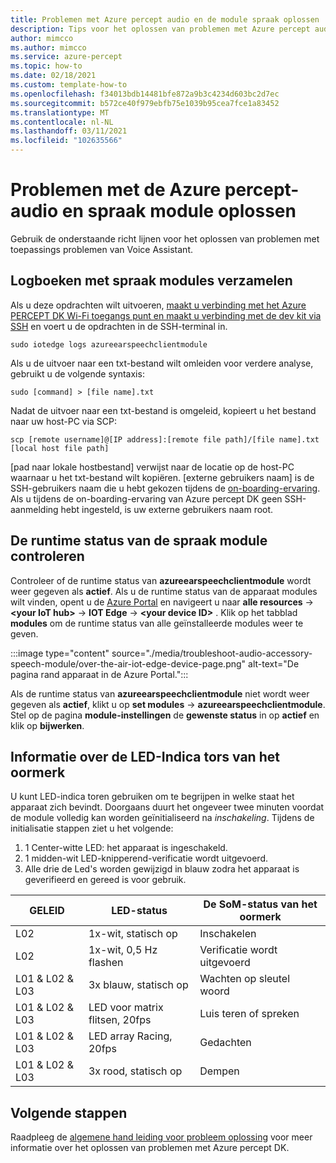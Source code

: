```yaml
---
title: Problemen met Azure percept audio en de module spraak oplossen
description: Tips voor het oplossen van problemen met Azure percept audio en azureearspeechclientmodule
author: mimcco
ms.author: mimcco
ms.service: azure-percept
ms.topic: how-to
ms.date: 02/18/2021
ms.custom: template-how-to
ms.openlocfilehash: f34013bdb14481bfe872a9b3c4234d603bc2d7ec
ms.sourcegitcommit: b572ce40f979ebfb75e1039b95cea7fce1a83452
ms.translationtype: MT
ms.contentlocale: nl-NL
ms.lasthandoff: 03/11/2021
ms.locfileid: "102635566"
---
```

# <a name="azure-percept-audio-and-speech-module-troubleshooting"></a>Problemen met de Azure percept-audio en spraak module oplossen

Gebruik de onderstaande richt lijnen voor het oplossen van problemen met toepassings problemen van Voice Assistant.

## <a name="collecting-speech-module-logs"></a>Logboeken met spraak modules verzamelen

Als u deze opdrachten wilt uitvoeren, [maakt u verbinding met het Azure PERCEPT DK Wi-Fi toegangs punt en maakt u verbinding met de dev kit via SSH](./how-to-ssh-into-percept-dk.md) en voert u de opdrachten in de SSH-terminal in.

```console
sudo iotedge logs azureearspeechclientmodule
```

Als u de uitvoer naar een txt-bestand wilt omleiden voor verdere analyse, gebruikt u de volgende syntaxis:

```console
sudo [command] > [file name].txt
```

Nadat de uitvoer naar een txt-bestand is omgeleid, kopieert u het bestand naar uw host-PC via SCP:

```console
scp [remote username]@[IP address]:[remote file path]/[file name].txt [local host file path]
```

[pad naar lokale hostbestand] verwijst naar de locatie op de host-PC waarnaar u het txt-bestand wilt kopiëren. [externe gebruikers naam] is de SSH-gebruikers naam die u hebt gekozen tijdens de [on-boarding-ervaring](./quickstart-percept-dk-set-up.md). Als u tijdens de on-boarding-ervaring van Azure percept DK geen SSH-aanmelding hebt ingesteld, is uw externe gebruikers naam root.

## <a name="checking-runtime-status-of-the-speech-module"></a>De runtime status van de spraak module controleren

Controleer of de runtime status van **azureearspeechclientmodule** wordt weer gegeven als **actief**. Als u de runtime status van de apparaat modules wilt vinden, opent u de [Azure Portal](https://portal.azure.com/) en navigeert u naar **alle resources**  ->  **\<your IoT hub>**  ->  **IOT Edge**  ->  **\<your device ID>** . Klik op het tabblad **modules** om de runtime status van alle geïnstalleerde modules weer te geven.

:::image type="content" source="./media/troubleshoot-audio-accessory-speech-module/over-the-air-iot-edge-device-page.png" alt-text="De pagina rand apparaat in de Azure Portal.":::

Als de runtime status van **azureearspeechclientmodule** niet wordt weer gegeven als **actief**, klikt u op **set modules**  ->  **azureearspeechclientmodule**. Stel op de pagina **module-instellingen** de **gewenste status** in op **actief** en klik op **bijwerken**.

## <a name="understanding-ear-som-led-indicators"></a>Informatie over de LED-Indica tors van het oormerk

U kunt LED-indica toren gebruiken om te begrijpen in welke staat het apparaat zich bevindt. Doorgaans duurt het ongeveer twee minuten voordat de module volledig kan worden geïnitialiseerd na *inschakeling*. Tijdens de initialisatie stappen ziet u het volgende:

1. 1 Center-witte LED: het apparaat is ingeschakeld.
2. 1 midden-wit LED-knipperend-verificatie wordt uitgevoerd.
3. Alle drie de Led's worden gewijzigd in blauw zodra het apparaat is geverifieerd en gereed is voor gebruik.

|GELEID|LED-status|De SoM-status van het oormerk|
|---|---------|--------------|
|L02|1x-wit, statisch op|Inschakelen |
|L02|1x-wit, 0,5 Hz flashen|Verificatie wordt uitgevoerd |
|L01 & L02 & L03|3x blauw, statisch op|Wachten op sleutel woord|
|L01 & L02 & L03|LED voor matrix flitsen, 20fps |Luis teren of spreken|
|L01 & L02 & L03|LED array Racing, 20fps|Gedachten|
|L01 & L02 & L03|3x rood, statisch op |Dempen|

## <a name="next-steps"></a>Volgende stappen

Raadpleeg de [algemene hand leiding voor probleem oplossing](./troubleshoot-dev-kit.md) voor meer informatie over het oplossen van problemen met Azure percept DK.
